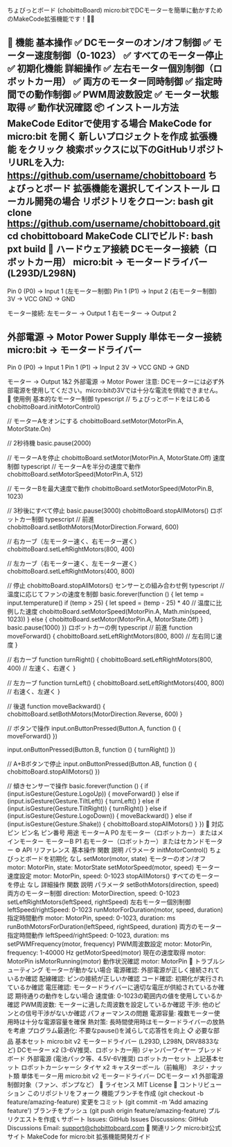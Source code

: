 ちょびっとボード (chobittoBoard)
micro:bitでDCモーターを簡単に動かすためのMakeCode拡張機能です！🚗✨

🚀 機能
基本操作
✅ DCモーターのオン/オフ制御
✅ モーター速度制御（0-1023）
✅ すべてのモーター停止
✅ 初期化機能
詳細操作
✅ 左右モーター個別制御（ロボットカー用）
✅ 両方のモーター同時制御
✅ 指定時間での動作制御
✅ PWM周波数設定
✅ モーター状態取得
✅ 動作状況確認
📦 インストール方法
MakeCode Editorで使用する場合
MakeCode for micro:bit を開く
新しいプロジェクトを作成
拡張機能 をクリック
検索ボックスに以下のGitHubリポジトリURLを入力:
https://github.com/username/chobittoboard
ちょびっとボード 拡張機能を選択してインストール
ローカル開発の場合
リポジトリをクローン:
bash
git clone https://github.com/username/chobittoboard.git
cd chobittoboard
MakeCode CLIでビルド:
bash
pxt build
🔌 ハードウェア接続
DCモーター接続（ロボットカー用）
micro:bit → モータードライバー (L293D/L298N)
-----------------------------------------
Pin 0 (P0) → Input 1 (左モーター制御)
Pin 1 (P1) → Input 2 (右モーター制御)
3V → VCC
GND → GND

モーター接続:
左モーター → Output 1
右モーター → Output 2

外部電源 → Motor Power Supply
単体モーター接続
micro:bit → モータードライバー
--------------------------
Pin 0 (P0) → Input 1
Pin 1 (P1) → Input 2
3V → VCC
GND → GND

モーター → Output 1&2
外部電源 → Motor Power
注意: DCモーターには必ず外部電源を使用してください。micro:bitの3Vでは十分な電流を供給できません。
📝 使用例
基本的なモーター制御
typescript
// ちょびっとボードをはじめる
chobittoBoard.initMotorControl()

// モーターAをオンにする
chobittoBoard.setMotor(MotorPin.A, MotorState.On)

// 2秒待機
basic.pause(2000)

// モーターAを停止
chobittoBoard.setMotor(MotorPin.A, MotorState.Off)
速度制御
typescript
// モーターAを半分の速度で動作
chobittoBoard.setMotorSpeed(MotorPin.A, 512)

// モーターBを最大速度で動作
chobittoBoard.setMotorSpeed(MotorPin.B, 1023)

// 3秒後にすべて停止
basic.pause(3000)
chobittoBoard.stopAllMotors()
ロボットカー制御
typescript
// 前進
chobittoBoard.setBothMotors(MotorDirection.Forward, 600)

// 右カーブ（左モーター速く、右モーター遅く）
chobittoBoard.setLeftRightMotors(800, 400)

// 左カーブ（右モーター速く、左モーター遅く）
chobittoBoard.setLeftRightMotors(400, 800)

// 停止
chobittoBoard.stopAllMotors()
センサーとの組み合わせ例
typescript
// 温度に応じてファンの速度を制御
basic.forever(function () {
    let temp = input.temperature()
    if (temp > 25) {
        let speed = (temp - 25) * 40  // 温度に比例した速度
        chobittoBoard.setMotorSpeed(MotorPin.A, Math.min(speed, 1023))
    } else {
        chobittoBoard.setMotor(MotorPin.A, MotorState.Off)
    }
    basic.pause(1000)
})
ロボットカーの例
typescript
// 前進
function moveForward() {
    chobittoBoard.setLeftRightMotors(800, 800)  // 左右同じ速度
}

// 右カーブ
function turnRight() {
    chobittoBoard.setLeftRightMotors(800, 400)  // 左速く、右遅く
}

// 左カーブ
function turnLeft() {
    chobittoBoard.setLeftRightMotors(400, 800)  // 右速く、左遅く
}

// 後退
function moveBackward() {
    chobittoBoard.setBothMotors(MotorDirection.Reverse, 600)
}

// ボタンで操作
input.onButtonPressed(Button.A, function () {
    moveForward()
})

input.onButtonPressed(Button.B, function () {
    turnRight()
})

// A+Bボタンで停止
input.onButtonPressed(Button.AB, function () {
    chobittoBoard.stopAllMotors()
})

// 傾きセンサーで操作
basic.forever(function () {
    if (input.isGesture(Gesture.LogoUp)) {
        moveForward()
    } else if (input.isGesture(Gesture.TiltLeft)) {
        turnLeft()
    } else if (input.isGesture(Gesture.TiltRight)) {
        turnRight()
    } else if (input.isGesture(Gesture.LogoDown)) {
        moveBackward()
    } else if (input.isGesture(Gesture.Shake)) {
        chobittoBoard.stopAllMotors()
    }
})
🎯 対応ピン
ピン名	ピン番号	用途
モーターA	P0	左モーター（ロボットカー）またはメインモーター
モーターB	P1	右モーター（ロボットカー）またはセカンドモーター
⚙️ API リファレンス
基本操作
関数	説明	パラメータ
initMotorControl()	ちょびっとボードを初期化	なし
setMotor(motor, state)	モーターのオン/オフ	motor: MotorPin, state: MotorState
setMotorSpeed(motor, speed)	モーター速度設定	motor: MotorPin, speed: 0-1023
stopAllMotors()	すべてのモーターを停止	なし
詳細操作
関数	説明	パラメータ
setBothMotors(direction, speed)	両方のモーター制御	direction: MotorDirection, speed: 0-1023
setLeftRightMotors(leftSpeed, rightSpeed)	左右モーター個別制御	leftSpeed/rightSpeed: 0-1023
runMotorForDuration(motor, speed, duration)	指定時間動作	motor: MotorPin, speed: 0-1023, duration: ms
runBothMotorsForDuration(leftSpeed, rightSpeed, duration)	両方のモーター指定時間動作	leftSpeed/rightSpeed: 0-1023, duration: ms
setPWMFrequency(motor, frequency)	PWM周波数設定	motor: MotorPin, frequency: 1-40000 Hz
getMotorSpeed(motor)	現在の速度取得	motor: MotorPin
isMotorRunning(motor)	動作状況確認	motor: MotorPin
🔧 トラブルシューティング
モーターが動かない場合
電源確認: 外部電源が正しく接続されているか確認
配線確認: ピンの接続が正しいか確認
コード確認: 初期化が実行されているか確認
電圧確認: モータードライバーに適切な電圧が供給されているか確認
期待通りの動作をしない場合
速度値: 0-1023の範囲内の値を使用しているか確認
PWM周波数: モーターに適した周波数を設定しているか確認
干渉: 他のピンとの信号干渉がないか確認
パフォーマンスの問題
電源容量: 複数モーター使用時は十分な電源容量を確保
熱対策: 長時間使用時はモータードライバーの放熱を考慮
プログラム最適化: 不要なpause()を減らして応答性を向上
📋 必要な部品
基本セット
micro:bit v2
モータードライバー (L293D, L298N, DRV8833など)
DCモーター x2 (3-6V推奨、ロボットカー用)
ジャンパーワイヤー
ブレッドボード
外部電源 (電池パック等、4.5V-6V推奨)
ロボットカーセット
上記基本セット
ロボットカーシャーシ
タイヤ x2
キャスターボール（前輪用）
ネジ・ナット類
単体モーター用
micro:bit v2
モータードライバー
DCモーター x1
外部電源
制御対象（ファン、ポンプなど）
📜 ライセンス
MIT License
🤝 コントリビューション
このリポジトリをフォーク
機能ブランチを作成 (git checkout -b feature/amazing-feature)
変更をコミット (git commit -m 'Add amazing feature')
ブランチをプッシュ (git push origin feature/amazing-feature)
プルリクエストを作成
📞 サポート
Issues: GitHub Issues
Discussions: GitHub Discussions
Email: support@chobittoboard.com
🔗 関連リンク
micro:bit公式サイト
MakeCode for micro:bit
拡張機能開発ガイド
